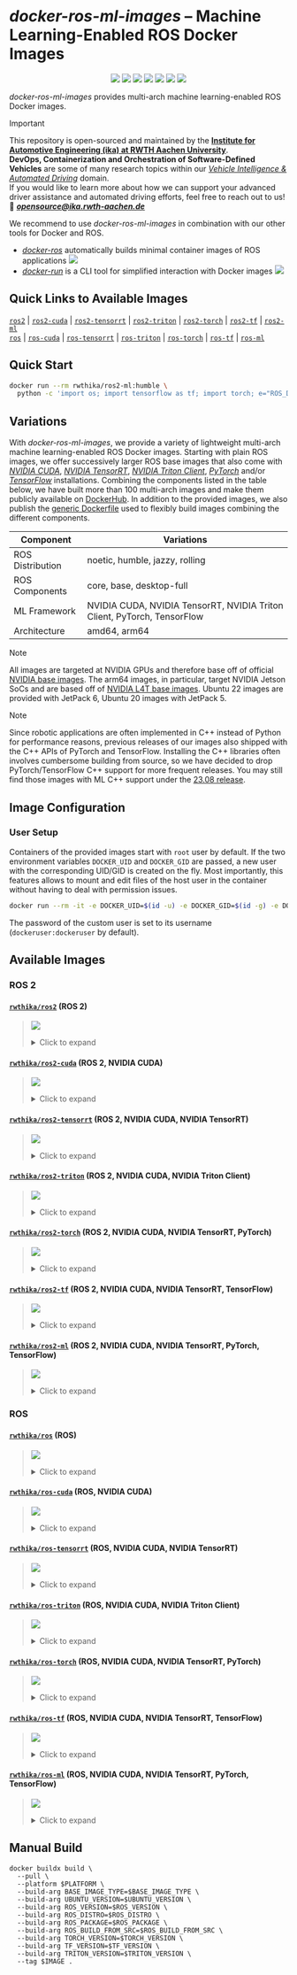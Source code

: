 # *docker-ros-ml-images* – Machine Learning-Enabled ROS Docker Images

<p align="center">
  <img src="https://img.shields.io/github/v/release/ika-rwth-aachen/docker-ros-ml-images"/></a>
  <img src="https://img.shields.io/github/license/ika-rwth-aachen/docker-ros-ml-images"/>
  <img src="https://img.shields.io/badge/ROS-noetic-blueviolet"/>
  <img src="https://img.shields.io/badge/ROS 2-humble|jazzy|rolling-blueviolet"/>
  <img src="https://img.shields.io/badge/NVIDIA Triton-2.52.0-darkgreen"/>
  <img src="https://img.shields.io/badge/PyTorch-2.5.0-red"/>
  <img src="https://img.shields.io/badge/TensorFlow-2.18.0-orange"/>
</p>

*docker-ros-ml-images* provides multi-arch machine learning-enabled ROS Docker images.

> [!IMPORTANT]  
> This repository is open-sourced and maintained by the [**Institute for Automotive Engineering (ika) at RWTH Aachen University**](https://www.ika.rwth-aachen.de/).  
> **DevOps, Containerization and Orchestration of Software-Defined Vehicles** are some of many research topics within our [*Vehicle Intelligence & Automated Driving*](https://www.ika.rwth-aachen.de/en/competences/fields-of-research/vehicle-intelligence-automated-driving.html) domain.  
> If you would like to learn more about how we can support your advanced driver assistance and automated driving efforts, feel free to reach out to us!  
> :email: ***opensource@ika.rwth-aachen.de***

We recommend to use *docker-ros-ml-images* in combination with our other tools for Docker and ROS.
- [*docker-ros*](https://github.com/ika-rwth-aachen/docker-ros) automatically builds minimal container images of ROS applications <a href="https://github.com/ika-rwth-aachen/docker-ros"><img src="https://img.shields.io/github/stars/ika-rwth-aachen/docker-ros?style=social"/></a>
- [*docker-run*](https://github.com/ika-rwth-aachen/docker-run) is a CLI tool for simplified interaction with Docker images <a href="https://github.com/ika-rwth-aachen/docker-run"><img src="https://img.shields.io/github/stars/ika-rwth-aachen/docker-run?style=social"/></a>


## Quick Links to Available Images

[`ros2`](#rwthikaros2-ros-2) | [`ros2-cuda`](#rwthikaros2-cuda-ros-2-nvidia-cuda) | [`ros2-tensorrt`](#rwthikaros2-tensorrt-ros-2-nvidia-cuda-nvidia-tensorrt) | [`ros2-triton`](#rwthikaros2-triton-ros-2-nvidia-cuda-nvidia-triton-client) | [`ros2-torch`](#rwthikaros2-torch-ros-2-nvidia-cuda-nvidia-tensorrt-pytorch) | [`ros2-tf`](#rwthikaros2-tf-ros-2-nvidia-cuda-nvidia-tensorrt-tensorflow) | [`ros2-ml`](#rwthikaros2-ml-ros-2-nvidia-cuda-nvidia-tensorrt-pytorch-tensorflow)  
[`ros`](#rwthikaros-ros) | [`ros-cuda`](#rwthikaros-cuda-ros-nvidia-cuda) | [`ros-tensorrt`](#rwthikaros-tensorrt-ros-nvidia-cuda-nvidia-tensorrt) | [`ros-triton`](#rwthikaros-triton-ros-nvidia-cuda-nvidia-triton-client) | [`ros-torch`](#rwthikaros-torch-ros-nvidia-cuda-nvidia-tensorrt-pytorch) | [`ros-tf`](#rwthikaros-tf-ros-nvidia-cuda-nvidia-tensorrt-tensorflow) | [`ros-ml`](#rwthikaros-ml-ros-nvidia-cuda-nvidia-tensorrt-pytorch-tensorflow)


## Quick Start

```bash
docker run --rm rwthika/ros2-ml:humble \
  python -c 'import os; import tensorflow as tf; import torch; e="ROS_DISTRO"; print(f"Hello from ROS {os.environ[e]}, PyTorch {torch.__version__}, and TensorFlow {tf.__version__}!")'
```


## Variations

With *docker-ros-ml-images*, we provide a variety of lightweight multi-arch machine learning-enabled ROS Docker images. Starting with plain ROS images, we offer successively larger ROS base images that also come with [*NVIDIA CUDA*](https://developer.nvidia.com/cuda-toolkit), [*NVIDIA TensorRT*](https://developer.nvidia.com/tensorrt), [*NVIDIA Triton Client*](https://developer.nvidia.com/triton-inference-server), [*PyTorch*](https://pytorch.org/) and/or [*TensorFlow*](https://www.tensorflow.org/) installations. Combining the components listed in the table below, we have built more than 100 multi-arch images and make them publicly available on [DockerHub](https://hub.docker.com/u/rwthika). In addition to the provided images, we also publish the [generic Dockerfile](./Dockerfile) used to flexibly build images combining the different components.

| Component        | Variations                                                              |
| ---------------- | ----------------------------------------------------------------------- |
| ROS Distribution | noetic, humble, jazzy, rolling                                          |
| ROS Components   | core, base, desktop-full                                                |
| ML Framework     | NVIDIA CUDA, NVIDIA TensorRT, NVIDIA Triton Client, PyTorch, TensorFlow |
| Architecture     | amd64, arm64                                                            |

> [!NOTE]
> All images are targeted at NVIDIA GPUs and therefore base off of official [NVIDIA base images](https://catalog.ngc.nvidia.com/containers). The arm64 images, in particular, target NVIDIA Jetson SoCs and are based off of [NVIDIA L4T base images](https://catalog.ngc.nvidia.com/orgs/nvidia/containers/l4t-base). Ubuntu 22 images are provided with JetPack 6, Ubuntu 20 images with JetPack 5.

> [!NOTE]
> Since robotic applications are often implemented in C++ instead of Python for performance reasons, previous releases of our images also shipped with the C++ APIs of PyTorch and TensorFlow. Installing the C++ libraries often involves cumbersome building from source, so we have decided to drop PyTorch/TensorFlow C++ support for more frequent releases. You may still find those images with ML C++ support under the [23.08 release](https://hub.docker.com/r/rwthika/ros2-ml/tags?page=&page_size=&ordering=&name=-v23.08).


## Image Configuration

### User Setup

Containers of the provided images start with `root` user by default. If the two environment variables `DOCKER_UID` and `DOCKER_GID` are passed, a new user with the corresponding UID/GID is created on the fly. Most importantly, this features allows to mount and edit files of the host user in the container without having to deal with permission issues.

```bash
docker run --rm -it -e DOCKER_UID=$(id -u) -e DOCKER_GID=$(id -g) -e DOCKER_USER=$(id -un) rwthika/ros2:latest
```

The password of the custom user is set to its username (`dockeruser:dockeruser` by default).


## Available Images

### ROS 2

#### [`rwthika/ros2`](https://hub.docker.com/r/rwthika/ros2) (ROS 2)

<blockquote>

<a href="https://hub.docker.com/r/rwthika/ros2"><img src="https://img.shields.io/docker/pulls/rwthika/ros2"/></a>

<details><summary>Click to expand</summary>

| Tag                                 |      Arch      | Ubuntu  | Jetson Linux | Python  |   ROS   | ROS Package  | CMake  | CUDA  | cuDNN | TensorRT | Triton | PyTorch | TensorFlow |
| :---------------------------------- | :------------: | :-----: | :----------: | :-----: | :-----: | :----------: | :----: | :---: | :---: | :------: | :----: | :-----: | :--------: |
| `humble-ros-core`                   | amd64<br>arm64 | 22.04.5 |      -       | 3.10.12 | humble  |   ros-core   | 3.22.1 |   -   |   -   |    -     |   -    |    -    |     -      |
| `humble`, `humble-ros-base`         | amd64<br>arm64 | 22.04.5 |      -       | 3.10.12 | humble  |   ros-base   | 3.22.1 |   -   |   -   |    -     |   -    |    -    |     -      |
| `humble-desktop-full`               | amd64<br>arm64 | 22.04.5 |      -       | 3.10.12 | humble  | desktop-full | 3.22.1 |   -   |   -   |    -     |   -    |    -    |     -      |
| `jazzy-ros-core`                    | amd64<br>arm64 | 24.04.1 |      -       | 3.12.3  |  jazzy  |   ros-core   | 3.28.3 |   -   |   -   |    -     |   -    |    -    |     -      |
| `latest`, `jazzy`, `jazzy-ros-base` | amd64<br>arm64 | 24.04.1 |      -       | 3.12.3  |  jazzy  |   ros-base   | 3.28.3 |   -   |   -   |    -     |   -    |    -    |     -      |
| `jazzy-desktop-full`                | amd64<br>arm64 | 24.04.1 |      -       | 3.12.3  |  jazzy  | desktop-full | 3.28.3 |   -   |   -   |    -     |   -    |    -    |     -      |
| `rolling-ros-core`                  | amd64<br>arm64 | 24.04.1 |      -       | 3.12.3  | rolling |   ros-core   | 3.28.3 |   -   |   -   |    -     |   -    |    -    |     -      |
| `rolling`, `rolling-ros-base`       | amd64<br>arm64 | 24.04.1 |      -       | 3.12.3  | rolling |   ros-base   | 3.28.3 |   -   |   -   |    -     |   -    |    -    |     -      |
| `rolling-desktop-full`              | amd64<br>arm64 | 24.04.1 |      -       | 3.12.3  | rolling | desktop-full | 3.28.3 |   -   |   -   |    -     |   -    |    -    |     -      |

</details>
</blockquote>

#### [`rwthika/ros2-cuda`](https://hub.docker.com/r/rwthika/ros2-cuda) (ROS 2, NVIDIA CUDA)

<blockquote>

<a href="https://hub.docker.com/r/rwthika/ros2-cuda"><img src="https://img.shields.io/docker/pulls/rwthika/ros2-cuda"/></a>

<details><summary>Click to expand</summary>

| Tag                                 |      Arch      |       Ubuntu       | Jetson Linux |      Python       |   ROS   |          ROS Package           |      CMake       |  CUDA   | cuDNN | TensorRT | Triton | PyTorch | TensorFlow |
| :---------------------------------- | :------------: | :----------------: | :----------: | :---------------: | :-----: | :----------------------------: | :--------------: | :-----: | :---: | :------: | :----: | :-----: | :--------: |
| `humble-ros-core`                   | amd64<br>arm64 | 22.04.4<br>22.04.3 | -<br>36.4.0  |      3.10.12      | humble  |            ros-core            |      3.22.1      | 12.6.68 |   -   |    -     |   -    |    -    |     -      |
| `humble`, `humble-ros-base`         | amd64<br>arm64 | 22.04.4<br>22.04.3 | -<br>36.4.0  |      3.10.12      | humble  |            ros-base            |      3.22.1      | 12.6.68 |   -   |    -     |   -    |    -    |     -      |
| `humble-desktop-full`               | amd64<br>arm64 | 22.04.4<br>22.04.3 | -<br>36.4.0  |      3.10.12      | humble  |          desktop-full          |      3.22.1      | 12.6.68 |   -   |    -     |   -    |    -    |     -      |
| `jazzy-ros-core`                    |     amd64      |       24.04        |      -       |      3.12.3       |  jazzy  |            ros-core            |      3.28.3      | 12.6.68 |   -   |    -     |   -    |    -    |     -      |
| `latest`, `jazzy`, `jazzy-ros-base` |     amd64      |       24.04        |      -       |      3.12.3       |  jazzy  |            ros-base            |      3.28.3      | 12.6.68 |   -   |    -     |   -    |    -    |     -      |
| `jazzy-desktop-full`                | amd64<br>arm64 |  24.04<br>22.04.3  | -<br>36.4.0  | 3.12.3<br>3.10.12 |  jazzy  | desktop-full<br>built from src | 3.28.3<br>3.22.1 | 12.6.68 |   -   |    -     |   -    |    -    |     -      |
| `rolling-ros-core`                  |     amd64      |       24.04        |      -       |      3.12.3       | rolling |            ros-core            |      3.28.3      | 12.6.68 |   -   |    -     |   -    |    -    |     -      |
| `rolling`, `rolling-ros-base`       |     amd64      |       24.04        |      -       |      3.12.3       | rolling |            ros-base            |      3.28.3      | 12.6.68 |   -   |    -     |   -    |    -    |     -      |
| `rolling-desktop-full`              |     amd64      |       24.04        |      -       |      3.12.3       | rolling |          desktop-full          |      3.28.3      | 12.6.68 |   -   |    -     |   -    |    -    |     -      |

</details>
</blockquote>

#### [`rwthika/ros2-tensorrt`](https://hub.docker.com/r/rwthika/ros2-tensorrt) (ROS 2, NVIDIA CUDA, NVIDIA TensorRT)

<blockquote>

<a href="https://hub.docker.com/r/rwthika/ros2-tensorrt"><img src="https://img.shields.io/docker/pulls/rwthika/ros2-tensorrt"/></a>

<details><summary>Click to expand</summary>

| Tag                                 |      Arch      |       Ubuntu       | Jetson Linux |      Python       |   ROS   |          ROS Package           |      CMake       |        CUDA        |        cuDNN         |        TensorRT        | Triton | PyTorch | TensorFlow |
| :---------------------------------- | :------------: | :----------------: | :----------: | :---------------: | :-----: | :----------------------------: | :--------------: | :----------------: | :------------------: | :--------------------: | :----: | :-----: | :--------: |
| `humble-ros-core`                   | amd64<br>arm64 |      22.04.4       | -<br>36.4.0  |      3.10.12      | humble  |            ros-core            | 3.24.0<br>3.22.1 | 12.6.37<br>12.6.68 |       9.3.0.75       |       10.3.0.26        |   -    |    -    |     -      |
| `humble`, `humble-ros-base`         | amd64<br>arm64 |      22.04.4       | -<br>36.4.0  |      3.10.12      | humble  |            ros-base            | 3.24.0<br>3.22.1 | 12.6.37<br>12.6.68 |       9.3.0.75       |       10.3.0.26        |   -    |    -    |     -      |
| `humble-desktop-full`               | amd64<br>arm64 |      22.04.4       | -<br>36.4.0  |      3.10.12      | humble  |          desktop-full          | 3.24.0<br>3.22.1 | 12.6.37<br>12.6.68 |       9.3.0.75       |       10.3.0.26        |   -    |    -    |     -      |
| `jazzy-ros-core`                    |     amd64      |      24.04.1       |      -       |      3.12.3       |  jazzy  |            ros-core            |      3.24.0      |      12.6.77       |       9.5.1.17       |       10.6.0.26        |   -    |    -    |     -      |
| `latest`, `jazzy`, `jazzy-ros-base` |     amd64      |      24.04.1       |      -       |      3.12.3       |  jazzy  |            ros-base            |      3.24.0      |      12.6.77       |       9.5.1.17       |       10.6.0.26        |   -    |    -    |     -      |
| `jazzy-desktop-full`                | amd64<br>arm64 | 24.04.1<br>22.04.1 | -<br>36.4.0  | 3.12.3<br>3.10.12 |  jazzy  | desktop-full<br>built from src | 3.24.0<br>3.22.1 | 12.6.77<br>12.6.68 | 9.5.1.17<br>9.3.0.75 | 10.6.0.26<br>10.3.0.26 |   -    |    -    |     -      |
| `rolling-ros-core`                  |     amd64      |      24.04.1       |      -       |      3.12.3       | rolling |            ros-core            |      3.24.0      |      12.6.77       |       9.5.1.17       |       10.6.0.26        |   -    |    -    |     -      |
| `rolling`, `rolling-ros-base`       |     amd64      |      24.04.1       |      -       |      3.12.3       | rolling |            ros-base            |      3.24.0      |      12.6.77       |       9.5.1.17       |       10.6.0.26        |   -    |    -    |     -      |
| `rolling-desktop-full`              |     amd64      |      24.04.1       |      -       |      3.12.3       | rolling |          desktop-full          |      3.24.0      |      12.6.77       |       9.5.1.17       |       10.6.0.26        |   -    |    -    |     -      |

</details>
</blockquote>

#### [`rwthika/ros2-triton`](https://hub.docker.com/r/rwthika/ros2-triton) (ROS 2, NVIDIA CUDA, NVIDIA Triton Client)

<blockquote>

<a href="https://hub.docker.com/r/rwthika/ros2-triton"><img src="https://img.shields.io/docker/pulls/rwthika/ros2-triton"/></a>

<details><summary>Click to expand</summary>

| Tag                                              |      Arch      | Ubuntu  | Jetson Linux | Python  |   ROS   | ROS Package  | CMake  | CUDA  | cuDNN | TensorRT | Triton | PyTorch | TensorFlow |
| :----------------------------------------------- | :------------: | :-----: | :----------: | :-----: | :-----: | :----------: | :----: | :---: | :---: | :------: | :----: | :-----: | :--------: |
| `humble-ros-core-triton2.52.0`                   | amd64<br>arm64 | 22.04.5 |      -       | 3.10.12 | humble  |   ros-core   | 3.22.1 |   -   |   -   |    -     | 2.52.0 |    -    |     -      |
| `humble`, `humble-ros-base-triton2.52.0`         | amd64<br>arm64 | 22.04.5 |      -       | 3.10.12 | humble  |   ros-base   | 3.22.1 |   -   |   -   |    -     | 2.52.0 |    -    |     -      |
| `humble-desktop-full-triton2.52.0`               | amd64<br>arm64 | 22.04.5 |      -       | 3.10.12 | humble  | desktop-full | 3.22.1 |   -   |   -   |    -     | 2.52.0 |    -    |     -      |
| `jazzy-ros-core-triton2.52.0`                    | amd64<br>arm64 | 24.04.1 |      -       | 3.12.3  |  jazzy  |   ros-core   | 3.28.3 |   -   |   -   |    -     | 2.52.0 |    -    |     -      |
| `latest`, `jazzy`, `jazzy-ros-base-triton2.52.0` | amd64<br>arm64 | 24.04.1 |      -       | 3.12.3  |  jazzy  |   ros-base   | 3.28.3 |   -   |   -   |    -     | 2.52.0 |    -    |     -      |
| `jazzy-desktop-full-triton2.52.0`                | amd64<br>arm64 | 24.04.1 |      -       | 3.12.3  |  jazzy  | desktop-full | 3.28.3 |   -   |   -   |    -     | 2.52.0 |    -    |     -      |
| `rolling-ros-core-triton2.52.0`                  | amd64<br>arm64 | 24.04.1 |      -       | 3.12.3  | rolling |   ros-core   | 3.28.3 |   -   |   -   |    -     | 2.52.0 |    -    |     -      |
| `rolling`, `rolling-ros-base-triton2.52.0`       | amd64<br>arm64 | 24.04.1 |      -       | 3.12.3  | rolling |   ros-base   | 3.28.3 |   -   |   -   |    -     | 2.52.0 |    -    |     -      |
| `rolling-desktop-full-triton2.52.0`              | amd64<br>arm64 | 24.04.1 |      -       | 3.12.3  | rolling | desktop-full | 3.28.3 |   -   |   -   |    -     | 2.52.0 |    -    |     -      |

</details>
</blockquote>

#### [`rwthika/ros2-torch`](https://hub.docker.com/r/rwthika/ros2-torch) (ROS 2, NVIDIA CUDA, NVIDIA TensorRT, PyTorch)

<blockquote>

<a href="https://hub.docker.com/r/rwthika/ros2-torch"><img src="https://img.shields.io/docker/pulls/rwthika/ros2-torch"/></a>

<details><summary>Click to expand</summary>

| Tag                                            |      Arch      |       Ubuntu       | Jetson Linux |      Python       |   ROS   |          ROS Package           |      CMake       |        CUDA        |        cuDNN         |        TensorRT        | Triton | PyTorch | TensorFlow |
| :--------------------------------------------- | :------------: | :----------------: | :----------: | :---------------: | :-----: | :----------------------------: | :--------------: | :----------------: | :------------------: | :--------------------: | :----: | :-----: | :--------: |
| `humble-ros-core-torch2.5.0`                   | amd64<br>arm64 |      22.04.4       | -<br>36.4.0  |      3.10.12      | humble  |            ros-core            | 3.24.0<br>3.22.1 | 12.6.37<br>12.6.68 |       9.3.0.75       |       10.3.0.26        |   -    |  2.5.0  |     -      |
| `humble`, `humble-ros-base-torch2.5.0`         | amd64<br>arm64 |      22.04.4       | -<br>36.4.0  |      3.10.12      | humble  |            ros-base            | 3.24.0<br>3.22.1 | 12.6.37<br>12.6.68 |       9.3.0.75       |       10.3.0.26        |   -    |  2.5.0  |     -      |
| `humble-desktop-full-torch2.5.0`               | amd64<br>arm64 |      22.04.4       | -<br>36.4.0  |      3.10.12      | humble  |          desktop-full          | 3.24.0<br>3.22.1 | 12.6.37<br>12.6.68 |       9.3.0.75       |       10.3.0.26        |   -    |  2.5.0  |     -      |
| `jazzy-ros-core-torch2.5.0`                    |     amd64      |      24.04.1       |      -       |      3.12.3       |  jazzy  |            ros-core            |      3.24.0      |      12.6.77       |       9.5.1.17       |       10.6.0.26        |   -    |  2.5.0  |     -      |
| `latest`, `jazzy`, `jazzy-ros-base-torch2.5.0` |     amd64      |      24.04.1       |      -       |      3.12.3       |  jazzy  |            ros-base            |      3.24.0      |      12.6.77       |       9.5.1.17       |       10.6.0.26        |   -    |  2.5.0  |     -      |
| `jazzy-desktop-full-torch2.5.0`                | amd64<br>arm64 | 24.04.1<br>22.04.4 | -<br>36.4.0  | 3.12.3<br>3.10.12 |  jazzy  | desktop-full<br>built from src | 3.24.0<br>3.22.1 | 12.6.77<br>12.6.68 | 9.5.1.17<br>9.3.0.75 | 10.6.0.26<br>10.3.0.26 |   -    |  2.5.0  |     -      |
| `rolling-ros-core-torch2.5.0`                  |     amd64      |      24.04.1       |      -       |      3.12.3       | rolling |            ros-core            |      3.24.0      |      12.6.77       |       9.5.1.17       |       10.6.0.26        |   -    |  2.5.0  |     -      |
| `rolling`, `rolling-ros-base-torch2.5.0`       |     amd64      |      24.04.1       |      -       |      3.12.3       | rolling |            ros-base            |      3.24.0      |      12.6.77       |       9.5.1.17       |       10.6.0.26        |   -    |  2.5.0  |     -      |
| `rolling-desktop-full-torch2.5.0`              |     amd64      |      24.04.1       |      -       |      3.12.3       | rolling |          desktop-full          |      3.24.0      |      12.6.77       |       9.5.1.17       |       10.6.0.26        |   -    |  2.5.0  |     -      |

</details>
</blockquote>

#### [`rwthika/ros2-tf`](https://hub.docker.com/r/rwthika/ros2-tf) (ROS 2, NVIDIA CUDA, NVIDIA TensorRT, TensorFlow)

<blockquote>

<a href="https://hub.docker.com/r/rwthika/ros2-tf"><img src="https://img.shields.io/docker/pulls/rwthika/ros2-tf"/></a>

<details><summary>Click to expand</summary>

| Tag                                          |      Arch      |       Ubuntu       | Jetson Linux |      Python       |   ROS   |          ROS Package           |      CMake       |        CUDA        |        cuDNN         |        TensorRT        | Triton | PyTorch |    TensorFlow    |
| :------------------------------------------- | :------------: | :----------------: | :----------: | :---------------: | :-----: | :----------------------------: | :--------------: | :----------------: | :------------------: | :--------------------: | :----: | :-----: | :--------------: |
| `humble-ros-core-tf2.18.0`                   | amd64<br>arm64 |      22.04.4       | -<br>36.4.0  |      3.10.12      | humble  |            ros-core            | 3.24.0<br>3.22.1 | 12.6.37<br>12.6.68 |       9.3.0.75       |       10.3.0.26        |   -    |    -    | 2.18.0<br>2.16.1 |
| `humble`, `humble-ros-base-tf2.18.0`         | amd64<br>arm64 |      22.04.4       | -<br>36.4.0  |      3.10.12      | humble  |            ros-base            | 3.24.0<br>3.22.1 | 12.6.37<br>12.6.68 |       9.3.0.75       |       10.3.0.26        |   -    |    -    | 2.18.0<br>2.16.1 |
| `humble-desktop-full-tf2.18.0`               | amd64<br>arm64 |      22.04.4       | -<br>36.4.0  |      3.10.12      | humble  |          desktop-full          | 3.24.0<br>3.22.1 | 12.6.37<br>12.6.68 |       9.3.0.75       |       10.3.0.26        |   -    |    -    | 2.18.0<br>2.16.1 |
| `jazzy-ros-core-tf2.18.0`                    |     amd64      |      24.04.1       |      -       |      3.12.3       |  jazzy  |            ros-core            |      3.24.0      |      12.6.77       |       9.5.1.17       |       10.6.0.26        |   -    |    -    |      2.18.0      |
| `latest`, `jazzy`, `jazzy-ros-base-tf2.18.0` |     amd64      |      24.04.1       |      -       |      3.12.3       |  jazzy  |            ros-base            |      3.24.0      |      12.6.77       |       9.5.1.17       |       10.6.0.26        |   -    |    -    |      2.18.0      |
| `jazzy-desktop-full-tf2.18.0`                | amd64<br>arm64 | 24.04.1<br>22.04.4 | -<br>36.4.0  | 3.12.3<br>3.10.12 |  jazzy  | desktop-full<br>built from src | 3.24.0<br>3.22.1 | 12.6.77<br>12.6.68 | 9.5.1.17<br>9.3.0.75 | 10.6.0.26<br>10.3.0.26 |   -    |    -    | 2.18.0<br>2.16.1 |
| `rolling-ros-core-tf2.18.0`                  |     amd64      |      24.04.1       |      -       |      3.12.3       | rolling |            ros-core            |      3.24.0      |      12.6.77       |       9.5.1.17       |       10.6.0.26        |   -    |    -    |      2.18.0      |
| `rolling`, `rolling-ros-base-tf2.18.0`       |     amd64      |      24.04.1       |      -       |      3.12.3       | rolling |            ros-base            |      3.24.0      |      12.6.77       |       9.5.1.17       |       10.6.0.26        |   -    |    -    |      2.18.0      |
| `rolling-desktop-full-tf2.18.0`              |     amd64      |      24.04.1       |      -       |      3.12.3       | rolling |          desktop-full          |      3.24.0      |      12.6.77       |       9.5.1.17       |       10.6.0.26        |   -    |    -    |      2.18.0      |

</details>
</blockquote>

#### [`rwthika/ros2-ml`](https://hub.docker.com/r/rwthika/ros2-ml) (ROS 2, NVIDIA CUDA, NVIDIA TensorRT, PyTorch, TensorFlow)

<blockquote>

<a href="https://hub.docker.com/r/rwthika/ros2-ml"><img src="https://img.shields.io/docker/pulls/rwthika/ros2-ml"/></a>

<details><summary>Click to expand</summary>

| Tag                                               |      Arch      |       Ubuntu       | Jetson Linux |      Python       |   ROS   |          ROS Package           |      CMake       |        CUDA        |        cuDNN         |        TensorRT        | Triton | PyTorch | TensorFlow  |
| :------------------------------------------------ | :------------: | :----------------: | :----------: | :---------------: | :-----: | :----------------------------: | :--------------: | :----------------: | :------------------: | :--------------------: | :----: | :-----: | :---------: |
| `humble-ros-core-tf2.18.0-torch2.5.0`             | amd64<br>arm64 |      22.04.4       | -<br>36.4.0  |      3.10.12      | humble  |            ros-core            | 3.24.0<br>3.22.1 | 12.6.37<br>12.6.68 |       9.3.0.75       |       10.3.0.26        | 2.52.0 |  2.5.0  | 2.18.0<br>- |
| `humble`, `humble-ros-base-tf2.18.0-torch2.5.0`   | amd64<br>arm64 |      22.04.4       | -<br>36.4.0  |      3.10.12      | humble  |            ros-base            | 3.24.0<br>3.22.1 | 12.6.37<br>12.6.68 |       9.3.0.75       |       10.3.0.26        | 2.52.0 |  2.5.0  | 2.18.0<br>- |
| `humble-desktop-full-tf2.18.0-torch2.5.0`         | amd64<br>arm64 |      22.04.4       | -<br>36.4.0  |      3.10.12      | humble  |          desktop-full          | 3.24.0<br>3.22.1 | 12.6.37<br>12.6.68 |       9.3.0.75       |       10.3.0.26        | 2.52.0 |  2.5.0  | 2.18.0<br>- |
| `jazzy-ros-core-tf2.18.0-torch2.5.0`              |     amd64      |      24.04.1       |      -       |      3.12.3       |  jazzy  |            ros-core            |      3.24.0      |      12.6.77       |       9.5.1.17       |       10.6.0.26        | 2.52.0 |  2.5.0  |   2.18.0    |
| `jazzy-desktop-full-tf2.18.0-torch2.5.0`          | amd64<br>arm64 | 24.04.1<br>22.04.4 | -<br>36.4.0  | 3.12.3<br>3.10.12 |  jazzy  | desktop-full<br>built from src | 3.24.0<br>3.22.1 | 12.6.77<br>12.6.68 | 9.5.1.17<br>9.3.0.75 | 10.6.0.26<br>10.3.0.26 | 2.52.0 |  2.5.0  | 2.18.0<br>- |
| `rolling-ros-core-tf2.18.0-torch2.5.0`            |     amd64      |      24.04.1       |      -       |      3.12.3       | rolling |            ros-core            |      3.24.0      |      12.6.77       |       9.5.1.17       |       10.6.0.26        | 2.52.0 |  2.5.0  |   2.18.0    |
| `rolling`, `rolling-ros-base-tf2.18.0-torch2.5.0` |     amd64      |      24.04.1       |      -       |      3.12.3       | rolling |            ros-base            |      3.24.0      |      12.6.77       |       9.5.1.17       |       10.6.0.26        | 2.52.0 |  2.5.0  |   2.18.0    |
| `rolling-desktop-full-tf2.18.0-torch2.5.0`        |     amd64      |      24.04.1       |      -       |      3.12.3       | rolling |          desktop-full          |      3.24.0      |      12.6.77       |       9.5.1.17       |       10.6.0.26        | 2.52.0 |  2.5.0  |   2.18.0    |

</details>
</blockquote>

### ROS

#### [`rwthika/ros`](https://hub.docker.com/r/rwthika/ros) (ROS)

<blockquote>

<a href="https://hub.docker.com/r/rwthika/ros"><img src="https://img.shields.io/docker/pulls/rwthika/ros"/></a>

<details><summary>Click to expand</summary>

| Tag                                   |      Arch      | Ubuntu  | Jetson Linux | Python |  ROS   | ROS Package  | CMake  | CUDA  | cuDNN | TensorRT | Triton | PyTorch | TensorFlow |
| :------------------------------------ | :------------: | :-----: | :----------: | :----: | :----: | :----------: | :----: | :---: | :---: | :------: | :----: | :-----: | :--------: |
| `noetic-ros-core`                     | amd64<br>arm64 | 20.04.6 |      -       | 3.8.10 | noetic |   ros-core   | 3.16.3 |   -   |   -   |    -     |   -    |    -    |     -      |
| `latest`, `noetic`, `noetic-ros-base` | amd64<br>arm64 | 20.04.6 |      -       | 3.8.10 | noetic |   ros-base   | 3.16.3 |   -   |   -   |    -     |   -    |    -    |     -      |
| `noetic-desktop-full`                 | amd64<br>arm64 | 20.04.6 |      -       | 3.8.10 | noetic | desktop-full | 3.16.3 |   -   |   -   |    -     |   -    |    -    |     -      |

</details>
</blockquote>

#### [`rwthika/ros-cuda`](https://hub.docker.com/r/rwthika/ros-cuda) (ROS, NVIDIA CUDA)

<blockquote>

<a href="https://hub.docker.com/r/rwthika/ros-cuda"><img src="https://img.shields.io/docker/pulls/rwthika/ros-cuda"/></a>

<details><summary>Click to expand</summary>

| Tag                                   |      Arch      | Ubuntu  | Jetson Linux | Python |  ROS   | ROS Package  | CMake  |         CUDA         | cuDNN | TensorRT | Triton | PyTorch | TensorFlow |
| :------------------------------------ | :------------: | :-----: | :----------: | :----: | :----: | :----------: | :----: | :------------------: | :---: | :------: | :----: | :-----: | :--------: |
| `noetic-ros-core`                     | amd64<br>arm64 | 20.04.6 | -<br>35.4.0  | 3.8.10 | noetic |   ros-core   | 3.16.3 | 11.4.148<br>11.4.298 |   -   |    -     |   -    |    -    |     -      |
| `latest`, `noetic`, `noetic-ros-base` | amd64<br>arm64 | 20.04.6 | -<br>35.4.0  | 3.8.10 | noetic |   ros-base   | 3.16.3 | 11.4.148<br>11.4.298 |   -   |    -     |   -    |    -    |     -      |
| `noetic-desktop-full`                 | amd64<br>arm64 | 20.04.6 | -<br>35.4.0  | 3.8.10 | noetic | desktop-full | 3.16.3 | 11.4.148<br>11.4.298 |   -   |    -     |   -    |    -    |     -      |

</details>
</blockquote>

#### [`rwthika/ros-tensorrt`](https://hub.docker.com/r/rwthika/ros-tensorrt) (ROS, NVIDIA CUDA, NVIDIA TensorRT)

<blockquote>

<a href="https://hub.docker.com/r/rwthika/ros-tensorrt"><img src="https://img.shields.io/docker/pulls/rwthika/ros-tensorrt"/></a>

<details><summary>Click to expand</summary>

| Tag                                   |      Arch      |       Ubuntu       | Jetson Linux | Python |  ROS   | ROS Package  |      CMake       |         CUDA         |         cuDNN         |    TensorRT    | Triton | PyTorch | TensorFlow |
| :------------------------------------ | :------------: | :----------------: | :----------: | :----: | :----: | :----------: | :--------------: | :------------------: | :-------------------: | :------------: | :----: | :-----: | :--------: |
| `noetic-ros-core`                     | amd64<br>arm64 | 20.04.2<br>20.04.6 | -<br>35.4.0  | 3.8.10 | noetic |   ros-core   | 3.14.4<br>3.16.3 | 11.4.108<br>11.4.298 | 8.2.2.26<br>8.6.0.166 | 8.0.1<br>8.5.2 |   -    |    -    |     -      |
| `latest`, `noetic`, `noetic-ros-base` | amd64<br>arm64 | 20.04.2<br>20.04.6 | -<br>35.4.0  | 3.8.10 | noetic |   ros-base   | 3.14.4<br>3.16.3 | 11.4.108<br>11.4.298 | 8.2.2.26<br>8.6.0.166 | 8.0.1<br>8.5.2 |   -    |    -    |     -      |
| `noetic-desktop-full`                 | amd64<br>arm64 | 20.04.2<br>20.04.6 | -<br>35.4.0  | 3.8.10 | noetic | desktop-full | 3.14.4<br>3.16.3 | 11.4.108<br>11.4.298 | 8.2.2.26<br>8.6.0.166 | 8.0.1<br>8.5.2 |   -    |    -    |     -      |

</details>
</blockquote>

#### [`rwthika/ros-triton`](https://hub.docker.com/r/rwthika/ros-triton) (ROS, NVIDIA CUDA, NVIDIA Triton Client)

<blockquote>

<a href="https://hub.docker.com/r/rwthika/ros-triton"><img src="https://img.shields.io/docker/pulls/rwthika/ros-triton"/></a>

<details><summary>Click to expand</summary>

| Tag                                                |      Arch      | Ubuntu  | Jetson Linux | Python |  ROS   | ROS Package  | CMake  | CUDA  | cuDNN | TensorRT | Triton | PyTorch | TensorFlow |
| :------------------------------------------------- | :------------: | :-----: | :----------: | :----: | :----: | :----------: | :----: | :---: | :---: | :------: | :----: | :-----: | :--------: |
| `noetic-ros-core-triton2.52.0`                     | amd64<br>arm64 | 20.04.6 |      -       | 3.8.10 | noetic |   ros-core   | 3.16.3 |   -   |   -   |    -     | 2.52.0 |    -    |     -      |
| `latest`, `noetic`, `noetic-ros-base-triton2.52.0` | amd64<br>arm64 | 20.04.6 |      -       | 3.8.10 | noetic |   ros-base   | 3.16.3 |   -   |   -   |    -     | 2.52.0 |    -    |     -      |
| `noetic-desktop-full-triton2.52.0`                 | amd64<br>arm64 | 20.04.6 |      -       | 3.8.10 | noetic | desktop-full | 3.16.3 |   -   |   -   |    -     | 2.52.0 |    -    |     -      |

</details>
</blockquote>

#### [`rwthika/ros-torch`](https://hub.docker.com/r/rwthika/ros-torch) (ROS, NVIDIA CUDA, NVIDIA TensorRT, PyTorch)

<blockquote>

<a href="https://hub.docker.com/r/rwthika/ros-torch"><img src="https://img.shields.io/docker/pulls/rwthika/ros-torch"/></a>

<details><summary>Click to expand</summary>

| Tag                                              |      Arch      |       Ubuntu       | Jetson Linux | Python |  ROS   | ROS Package  |      CMake       |         CUDA         |         cuDNN         |    TensorRT    | Triton | PyTorch | TensorFlow |
| :----------------------------------------------- | :------------: | :----------------: | :----------: | :----: | :----: | :----------: | :--------------: | :------------------: | :-------------------: | :------------: | :----: | :-----: | :--------: |
| `noetic-ros-core-torch2.1.0`                     | amd64<br>arm64 | 20.04.2<br>20.04.6 | -<br>35.4.0  | 3.8.10 | noetic |   ros-core   | 3.14.4<br>3.16.3 | 11.4.108<br>11.4.298 | 8.2.2.26<br>8.6.0.166 | 8.0.1<br>8.5.2 |   -    |  2.1.0  |     -      |
| `latest`, `noetic`, `noetic-ros-base-torch2.1.0` | amd64<br>arm64 | 20.04.2<br>20.04.6 | -<br>35.4.0  | 3.8.10 | noetic |   ros-base   | 3.14.4<br>3.16.3 | 11.4.108<br>11.4.298 | 8.2.2.26<br>8.6.0.166 | 8.0.1<br>8.5.2 |   -    |  2.1.0  |     -      |
| `noetic-desktop-full-torch2.1.0`                 | amd64<br>arm64 | 20.04.2<br>20.04.6 | -<br>35.4.0  | 3.8.10 | noetic | desktop-full | 3.14.4<br>3.16.3 | 11.4.108<br>11.4.298 | 8.2.2.26<br>8.6.0.166 | 8.0.1<br>8.5.2 |   -    |  2.1.0  |     -      |

</details>
</blockquote>

#### [`rwthika/ros-tf`](https://hub.docker.com/r/rwthika/ros-tf) (ROS, NVIDIA CUDA, NVIDIA TensorRT, TensorFlow)

<blockquote>

<a href="https://hub.docker.com/r/rwthika/ros-tf"><img src="https://img.shields.io/docker/pulls/rwthika/ros-tf"/></a>

<details><summary>Click to expand</summary>

| Tag                                            |      Arch      |       Ubuntu       | Jetson Linux | Python |  ROS   | ROS Package  |      CMake       |         CUDA         |         cuDNN         |    TensorRT    | Triton | PyTorch | TensorFlow |
| :--------------------------------------------- | :------------: | :----------------: | :----------: | :----: | :----: | :----------: | :--------------: | :------------------: | :-------------------: | :------------: | :----: | :-----: | :--------: |
| `noetic-ros-core-tf2.12.0`                     | amd64<br>arm64 | 20.04.2<br>20.04.6 | -<br>36.4.0  | 3.8.10 | noetic |   ros-core   | 3.14.4<br>3.16.3 | 11.4.108<br>11.4.298 | 8.2.2.26<br>8.6.0.166 | 8.0.1<br>8.5.2 |   -    |    -    |   2.12.0   |
| `latest`, `noetic`, `noetic-ros-base-tf2.12.0` | amd64<br>arm64 | 20.04.2<br>20.04.6 | -<br>36.4.0  | 3.8.10 | noetic |   ros-base   | 3.14.4<br>3.16.3 | 11.4.108<br>11.4.298 | 8.2.2.26<br>8.6.0.166 | 8.0.1<br>8.5.2 |   -    |    -    |   2.12.0   |
| `noetic-desktop-full-tf2.12.0`                 | amd64<br>arm64 | 20.04.2<br>20.04.6 | -<br>36.4.0  | 3.8.10 | noetic | desktop-full | 3.14.4<br>3.16.3 | 11.4.108<br>11.4.298 | 8.2.2.26<br>8.6.0.166 | 8.0.1<br>8.5.2 |   -    |    -    |   2.12.0   |

</details>
</blockquote>

#### [`rwthika/ros-ml`](https://hub.docker.com/r/rwthika/ros-ml) (ROS, NVIDIA CUDA, NVIDIA TensorRT, PyTorch, TensorFlow)

<blockquote>

<a href="https://hub.docker.com/r/rwthika/ros-ml"><img src="https://img.shields.io/docker/pulls/rwthika/ros-ml"/></a>

<details><summary>Click to expand</summary>

| Tag                                                       |      Arch      |       Ubuntu       | Jetson Linux | Python |  ROS   | ROS Package  |      CMake       |         CUDA         |         cuDNN         |    TensorRT    | Triton | PyTorch | TensorFlow |
| :-------------------------------------------------------- | :------------: | :----------------: | :----------: | :----: | :----: | :----------: | :--------------: | :------------------: | :-------------------: | :------------: | :----: | :-----: | :--------: |
| `noetic-ros-core-tf2.12.0-torch2.1.0`                     | amd64<br>arm64 | 20.04.2<br>20.04.6 | -<br>36.4.0  | 3.8.10 | noetic |   ros-core   | 3.14.4<br>3.16.3 | 11.4.108<br>11.4.298 | 8.2.2.26<br>8.6.0.166 | 8.0.1<br>8.5.2 | 2.52.0 |  2.1.0  |   2.12.0   |
| `latest`, `noetic`, `noetic-ros-base-tf2.12.0-torch2.1.0` | amd64<br>arm64 | 20.04.2<br>20.04.6 | -<br>36.4.0  | 3.8.10 | noetic |   ros-base   | 3.14.4<br>3.16.3 | 11.4.108<br>11.4.298 | 8.2.2.26<br>8.6.0.166 | 8.0.1<br>8.5.2 | 2.52.0 |  2.1.0  |   2.12.0   |
| `noetic-desktop-full-tf2.12.0-torch2.1.0`                 | amd64<br>arm64 | 20.04.2<br>20.04.6 | -<br>36.4.0  | 3.8.10 | noetic | desktop-full | 3.14.4<br>3.16.3 | 11.4.108<br>11.4.298 | 8.2.2.26<br>8.6.0.166 | 8.0.1<br>8.5.2 | 2.52.0 |  2.1.0  |   2.12.0   |

</details>
</blockquote>


## Manual Build

```
docker buildx build \
  --pull \
  --platform $PLATFORM \
  --build-arg BASE_IMAGE_TYPE=$BASE_IMAGE_TYPE \
  --build-arg UBUNTU_VERSION=$UBUNTU_VERSION \
  --build-arg ROS_VERSION=$ROS_VERSION \
  --build-arg ROS_DISTRO=$ROS_DISTRO \
  --build-arg ROS_PACKAGE=$ROS_PACKAGE \
  --build-arg ROS_BUILD_FROM_SRC=$ROS_BUILD_FROM_SRC \
  --build-arg TORCH_VERSION=$TORCH_VERSION \
  --build-arg TF_VERSION=$TF_VERSION \
  --build-arg TRITON_VERSION=$TRITON_VERSION \
  --tag $IMAGE .
```
